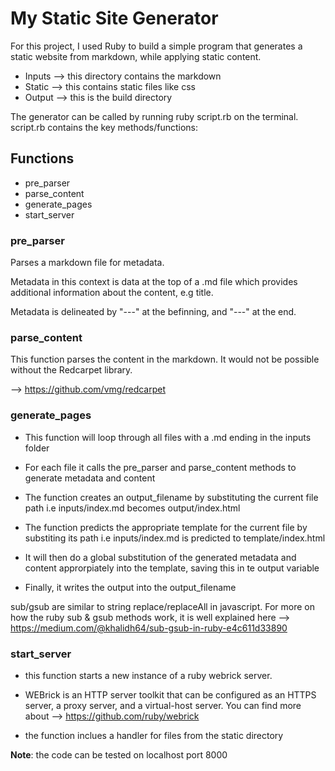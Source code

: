 # My Static Site Generator

For this project, I used Ruby to build a simple program that generates a static website from markdown, while applying static content.

- Inputs --> this directory contains the markdown
- Static --> this contains static files like css
- Output --> this is the build directory 

The generator can be called by running ruby script.rb on the terminal. script.rb contains the key methods/functions:

## Functions

- pre_parser
- parse_content
- generate_pages
- start_server

### pre_parser

Parses a markdown file for metadata. 

Metadata in this context is data at the top of a .md file which provides additional information about the content, e.g title.

Metadata is delineated by "---" at the befinning, and "---" at the end.

### parse_content

This function parses the content in the markdown. It would not be possible without the Redcarpet library. 

--> https://github.com/vmg/redcarpet

### generate_pages

- This function will loop through all files with a .md ending in the inputs folder

- For each file it calls the pre_parser and parse_content methods to generate metadata and content

- The function creates an output_filename by substituting the current file path i.e inputs/index.md becomes output/index.html

- The function predicts the appropriate template for the current file by substiting its path i.e inputs/index.md is predicted to template/index.html

- It will then do a global substitution of the generated metadata and content approrpiately into the template, saving this in te output variable 

- Finally, it writes the output into the output_filename

sub/gsub are similar to string replace/replaceAll in javascript. For more on how the ruby sub & gsub methods work, it is well explained here --> https://medium.com/@khalidh64/sub-gsub-in-ruby-e4c611d33890

### start_server

- this function starts a new instance of a ruby webrick server. 

- WEBrick is an HTTP server toolkit that can be configured as an HTTPS server, a proxy server, and a virtual-host server. You can find more about --> https://github.com/ruby/webrick

- the function inclues a handler for files from the static directory

**Note**: the code can be tested  on localhost port 8000
